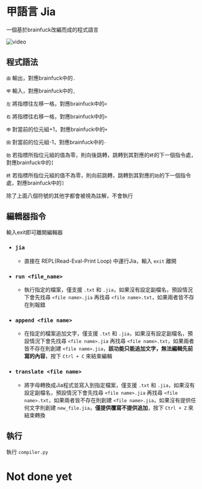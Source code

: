 # 甲語言 Jia
一個基於brainfuck改編而成的程式語言

![video](https://www.youtube.com/watch?v=OxkGTnpz-00)
## 程式語法
`由` 輸出，對應brainfuck中的`.`

`甲` 輸入，對應brainfuck中的`,`

`左` 將指標往左移一格，對應brainfuck中的`<`

`右` 將指標往右移一格，對應brainfuck中的`>`

`申` 對當前的位元組+1，對應brainfuck中的`+`

`田` 對當前的位元組-1，對應brainfuck中的`-`

`始` 若指標所指位元組的值為零，則向後跳轉，跳轉到其對應的`終`的下一個指令處，對應brainfuck中的`[`

`終` 若指標所指位元組的值不為零，則向前跳轉，跳轉到其對應的`始`的下一個指令處，對應brainfuck中的`]`

除了上面八個符號的其他字都會被視為註解，不會執行

## 編輯器指令
輸入exit即可離開編輯器
- ### `jia`
    - 直接在 REPL(Read-Eval-Print Loop) 中運行Jia，輸入 `exit` 離開

- ### `run <file_name>`
    - 執行指定的檔案，僅支援 `.txt` 和 `.jia`，如果沒有設定副檔名，預設情況下會先找尋 `<file name>.jia` 再找尋 `<file name>.txt`，如果兩者皆不存在則報錯

- ### `append <file name>`
    - 在指定的檔案追加文字，僅支援 `.txt` 和 `.jia`，如果沒有設定副檔名，預設情況下會先找尋 `<file name>.jia` 再找尋 `<file name>.txt`，如果兩者皆不存在則創建 `<file name>.jia`，**該功能只能追加文字，無法編輯先前寫的內容**，按下 `Ctrl + C` 來結束編輯

- ### `translate <file name>`
    - 將字母轉換成Jia程式並寫入到指定檔案，僅支援 `.txt` 和 `.jia`，如果沒有設定副檔名，預設情況下會先找尋 `<file name>.jia` 再找尋 `<file name>.txt`，如果兩者皆不存在則創建 `<file name>.jia`，如果沒有提供任何文字則創建 `new_file.jia`，**僅提供覆寫不提供追加**，按下 `Ctrl + Z` 來結束轉換

## 執行
執行 `compiler.py`

# Not done yet